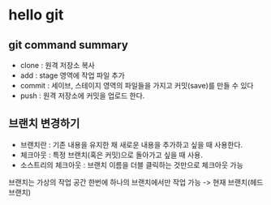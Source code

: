 # hello git

## git command summary

- clone : 원격 저장소 복사
- add : stage 영역에 작업 파일 추가
- commit : 세이브, 스테이지 영역의 파일들을 가지고 커밋(save)를 만들 수 있다
- push : 원격 저장소에 커밋을 업로드 한다.

## 브랜치 변경하기

- 브랜치란 : 기존 내용을 유지한 채 새로운 내용을 추가하고 싶을 때 사용한다.
- 체크아웃 : 특정 브랜치(혹은 커밋)으로 돌아가고 싶을 때 사용.
- 소스트리의 체크아웃 : 브랜치 이름을 더블 클릭하는 것만으로 체크아웃 가능

브랜치는 가상의 작업 공간
한번에 하나의 브랜치에서만 작업 가능
-> 현재 브랜치(헤드 브랜치)